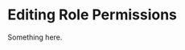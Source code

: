 [title]: # (Editing Role Permissions)
[tags]: # (XXX)
[priority]: # (3115)
# Editing Role Permissions
Something here.
